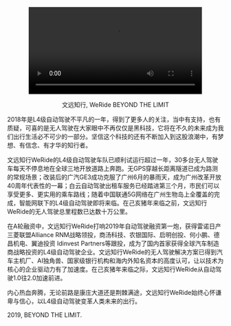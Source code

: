 <div style="text-align: center">
<video width="80%" height="auto" controls>
<source  src="src/assets/news/pr-compressed.mp4" type="video/mp4" >
</video>
<p>文远知行, WeRide BEYOND THE LIMIT</p>
</div>

2018年是L4级自动驾驶不平凡的一年，得到了更多人的关注，当中有支持，也有质疑，可喜的是无人驾驶在大家眼中不再仅仅是黑科技，它将在不久的未来成为我们出行生活必不可少的一部分。坚信这个科技的还有不断加入到这股浪潮中，有梦想、有信念、有才华的知行者。

文远知行WeRide的L4级自动驾驶车队已顺利试运行超过一年，30多台无人驾驶车每天不停息地在全球三地开放道路上奔跑。无GPS穿越长距离隧道已成为路测的常规场景；改装后的广汽GE3成功克服了广州6月的暴雨天，成为广州改革开放40周年代表性的一幕；白云自动驾驶出租车服务已经踏进第三个月，市民们可以享受更多、更实用的乘车路线；随着中国联通5G网络在广州生物岛上全覆盖的完成，智能网联下的L4级自动驾驶即将来临。在己亥猪年来临之前，文远知行WeRide的无人驾驶总里程数已达数十万公里。

在A轮融资中，文远知行WeRide打响2019年自动驾驶融资第一炮，获得雷诺日产三菱联盟Alliance RNM战略领投，商汤科技、农银国际、启明创投、何小鹏、德昌机电、翼迪投资 Idinvest Partners等跟投，成为了国内首家获得全球汽车制造商战略投资的L4级自动驾驶企业。文远知行WeRide的无人驾驶解决方案已得到汽车主机厂、AI独角兽、国家级银行机构和海内外知名资本的高度认可，让以技术为核心的企业驱动力有了加速度。在己亥猪年来临之际，文远知行WeRide从自动驾驶1.0往2.0加速前进。

内心热血奔腾，无论前路是康庄大道还是荆棘满途，文远知行WeRide始终心怀谦卑与信心，以L4级自动驾驶变革人类未来的出行。

2019, BEYOND THE LIMIT.